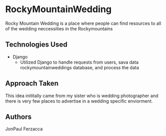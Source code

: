 # RockyMountainWedding

Rocky Mountain Wedding is a place where people can find resources to all of the wedding neccessities in the Rockymountains

## Technologies Used

- Django
    - Utilized Django to handle requests from users, sava data rockymountainweddings database, and process the data


## Approach Taken

This idea inititally came from my sister who is wedding photographer and there is very few places to advertise in a wedding specific enviorment. 

## Authors

JonPaul Ferzacca



